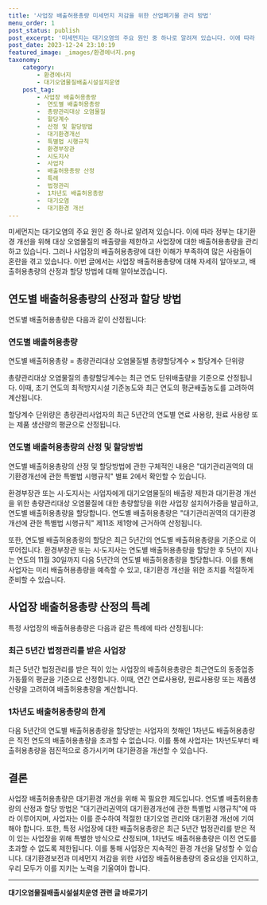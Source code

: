 ```yaml
---
title: '사업장 배출허용총량 미세먼지 저감을 위한 산업폐기물 관리 방법'
menu_order: 1
post_status: publish
post_excerpt: '미세먼지는 대기오염의 주요 원인 중 하나로 알려져 있습니다. 이에 따라 정부는 대기환경 개선을 위해 대상 오염물질의 배출량을 제한하고 사업장에 대한 배출허용총량을 관리하고 있습니다. 그러나 사업장의 배출허용총량에 대한 이해가 부족하여 많은 사람들이 혼란을 겪고 있습니다. 이번 글에서는 사업장 배출허용총량에 대해 자세히 알아보고, 배출허용총량의 산정과 할당 방법에 대해 알아보겠습니다.'
post_date: 2023-12-24 23:10:19
featured_image: _images/환경에너지.png
taxonomy:
    category:
        - 환경에너지
        - 대기오염물질배출시설설치운영
    post_tag:
        - 사업장 배출허용총량
        -  연도별 배출허용총량
        -  총량관리대상 오염물질
        -  할당계수
        -  산정 및 할당방법
        -  대기환경개선
        -  특별법 시행규칙
        -  환경부장관
        -  시도지사
        -  사업자
        -  배출허용총량 산정
        -  특례
        -  법정관리
        -  1차년도 배출허용총량
        -  대기오염
        -  대기환경 개선
---
```



미세먼지는 대기오염의 주요 원인 중 하나로 알려져 있습니다. 이에 따라 정부는 대기환경 개선을 위해 대상 오염물질의 배출량을 제한하고 사업장에 대한 배출허용총량을 관리하고 있습니다. 그러나 사업장의 배출허용총량에 대한 이해가 부족하여 많은 사람들이 혼란을 겪고 있습니다. 이번 글에서는 사업장 배출허용총량에 대해 자세히 알아보고, 배출허용총량의 산정과 할당 방법에 대해 알아보겠습니다.

## 연도별 배출허용총량의 산정과 할당 방법

연도별 배출허용총량은 다음과 같이 산정됩니다:

### 연도별 배출허용총량

연도별 배출허용총량 = 총량관리대상 오염물질별 총량할당계수 × 할당계수 단위량

총량관리대상 오염물질의 총량할당계수는 최근 연도 단위배출량을 기준으로 산정됩니다. 이때, 초기 연도의 최적방지시설 기준농도와 최근 연도의 평균배출농도를 고려하여 계산됩니다. 

할당계수 단위량은 총량관리사업자의 최근 5년간의 연도별 연료 사용량, 원료 사용량 또는 제품 생산량의 평균으로 산정됩니다.


### 연도별 배출허용총량의 산정 및 할당방법

연도별 배출허용총량의 산정 및 할당방법에 관한 구체적인 내용은 "대기관리권역의 대기환경개선에 관한 특별법 시행규칙" 별표 2에서 확인할 수 있습니다.

환경부장관 또는 시·도지사는 사업자에게 대기오염물질의 배출량 제한과 대기환경 개선을 위한 총량관리대상 오염물질에 대한 총량할당을 위한 사업장 설치허가증을 발급하고, 연도별 배출허용총량을 할당합니다. 연도별 배출허용총량은 "대기관리권역의 대기환경개선에 관한 특별법 시행규칙" 제11조 제1항에 근거하여 산정됩니다.

또한, 연도별 배출허용총량의 할당은 최근 5년간의 연도별 배출허용총량을 기준으로 이루어집니다. 환경부장관 또는 시·도지사는 연도별 배출허용총량을 할당한 후 5년이 지나는 연도의 11월 30일까지 다음 5년간의 연도별 배출허용총량을 할당합니다. 이를 통해 사업자는 미리 배출허용총량을 예측할 수 있고, 대기환경 개선을 위한 조치를 적절하게 준비할 수 있습니다.


## 사업장 배출허용총량 산정의 특례

특정 사업장의 배출허용총량은 다음과 같은 특례에 따라 산정됩니다:

### 최근 5년간 법정관리를 받은 사업장

최근 5년간 법정관리를 받은 적이 있는 사업장의 배출허용총량은 최근연도의 동종업종 가동률의 평균을 기준으로 산정합니다. 이때, 연간 연료사용량, 원료사용량 또는 제품생산량을 고려하여 배출허용총량을 계산합니다.

### 1차년도 배출허용총량의 한계

다음 5년간의 연도별 배출허용총량을 할당받는 사업자의 첫해인 1차년도 배출허용총량은 직전 연도의 배출허용총량을 초과할 수 없습니다. 이를 통해 사업자는 1차년도부터 배출허용총량을 점진적으로 증가시키며 대기환경을 개선할 수 있습니다.


## 결론

사업장 배출허용총량은 대기환경 개선을 위해 꼭 필요한 제도입니다. 연도별 배출허용총량의 산정과 할당 방법은 "대기관리권역의 대기환경개선에 관한 특별법 시행규칙"에 따라 이루어지며, 사업자는 이를 준수하여 적절한 대기오염 관리와 대기환경 개선에 기여해야 합니다. 또한, 특정 사업장에 대한 배출허용총량은 최근 5년간 법정관리를 받은 적이 있는 사업장을 위해 특별한 방식으로 산정되며, 1차년도 배출허용총량은 이전 연도를 초과할 수 없도록 제한됩니다. 이를 통해 사업장은 지속적인 환경 개선을 달성할 수 있습니다. 대기환경보전과 미세먼지 저감을 위한 사업장 배출허용총량의 중요성을 인지하고, 우리 모두가 이를 지키는 노력을 기울여야 합니다.
<!-- wp:separator -->
<hr class="wp-block-separator has-alpha-channel-opacity"/>
<!-- /wp:separator -->

<!-- wp:group {"backgroundColor":"base","layout":{"type":"constrained"}} -->
<div class="wp-block-group has-base-background-color has-background"><!-- wp:paragraph {"align":"center","fontSize":"medium"} -->
<p class="has-text-align-center has-large-font-size"><strong>대기오염물질배출시설설치운영 관련 글 바로가기</strong></p>
<!-- /wp:paragraph -->


<!-- wp:latest-posts
{"categories":[{"id":35038,"count":19,"description":"","link":"https://uknowlaw.com/category/%eb%8c%80%ea%b8%b0%ec%98%a4%ec%97%bc%eb%ac%bc%ec%a7%88%eb%b0%b0%ec%b6%9c%ec%8b%9c%ec%84%a4%ec%84%a4%ec%b9%98%ec%9a%b4%ec%98%81/","name":"대기오염물질배출시설설치운영","slug":"대기오염물질배출시설설치운영","taxonomy":"category","parent":0,"meta":[],"_links":{"self":[{"href":"https://uknowlaw.com/wp-json/wp/v2/categories/35038"}],"collection":[{"href":"https://uknowlaw.com/wp-json/wp/v2/categories"}],"about":[{"href":"https://uknowlaw.com/wp-json/wp/v2/taxonomies/category"}],"wp:post_type":[{"href":"https://uknowlaw.com/wp-json/wp/v2/posts?categories=35038"}],"curies":[{"name":"wp","href":"https://api.w.org/{rel}","templated":true}]}}],"postsToShow":100,"excerptLength":28,"postLayout":"grid","columns":2,"featuredImageAlign":"left","featuredImageSizeSlug":"large","fontSize":"small"} /--></div>
<!-- /wp:group -->